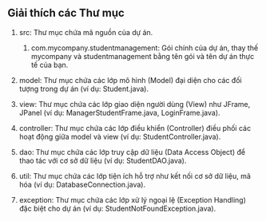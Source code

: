 ## Giải thích các Thư mục

1. src: Thư mục chứa mã nguồn của dự án. 
   1. com.mycompany.studentmanagement: Gói chính của dự án, thay thế mycompany và studentmanagement bằng tên gói và tên dự án thực tế của bạn.
2. model: Thư mục chứa các lớp mô hình (Model) đại diện cho các đối tượng trong dự án (ví dụ: Student.java).

3. view: Thư mục chứa các lớp giao diện người dùng (View) như JFrame, JPanel (ví dụ: ManagerStudentFrame.java, LoginFrame.java).

4. controller: Thư mục chứa các lớp điều khiển (Controller) điều phối các hoạt động giữa model và view (ví dụ: StudentController.java).

5. dao: Thư mục chứa các lớp truy cập dữ liệu (Data Access Object) để thao tác với cơ sở dữ liệu (ví dụ: StudentDAO.java).

6. util: Thư mục chứa các lớp tiện ích hỗ trợ như kết nối cơ sở dữ liệu, mã hóa (ví dụ: DatabaseConnection.java).

7. exception: Thư mục chứa các lớp xử lý ngoại lệ (Exception Handling) đặc biệt cho dự án (ví dụ: StudentNotFoundException.java).